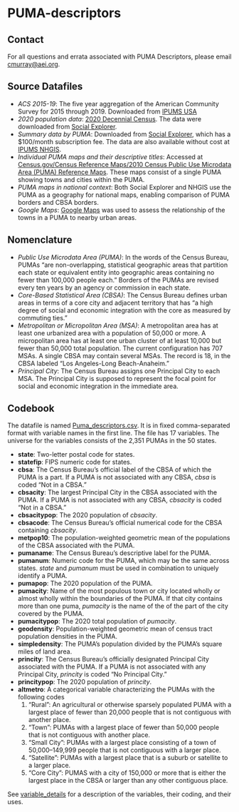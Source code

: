 # PUMA-descriptors

## Contact

For all questions and errata associated with PUMA Descriptors, please email cmurray@aei.org. 

## Source Datafiles

* _ACS 2015-19_: The five year aggregation of the American Community Survey for 2015 through 2019. Downloaded from [IPUMS USA](usa.ipums.org)
* _2020 population data_: [2020 Decennial Census](https://www.census.gov/programs-surveys/decennial-census/about/rdo/summary-files.html). The data were downloaded from [Social Explorer](socialexplorer.com).
* _Summary data by PUMA_: Downloaded from [Social Explorer](socialexplorer.com), which has a $100/month subscription fee. The data are also available without cost at [IPUMS NHGIS](www.nhgis.org).
* _Individual PUMA maps and their descriptive titles_: Accessed at [Census.gov/Census Reference Maps/2010 Census Public Use Microdata Area (PUMA) Reference Maps](census.gov/geographies/reference-mxaps/2010/geo/2010-PUMAs.html). These maps consist of a single PUMA showing towns and cities within the PUMA.
* _PUMA maps in national context_: Both Social Explorer and NHGIS use the PUMA as a geography for national maps, enabling comparison of PUMA borders and CBSA borders.
* _Google Maps_: [Google Maps](google.com/maps) was used to assess the relationship of the towns in a PUMA to nearby urban areas. 

## Nomenclature

* _Public Use Microdata Area (PUMA)_: In the words of the Census Bureau, PUMAs “are non-overlapping, statistical geographic areas that partition each state or equivalent entity into geographic areas containing no fewer than 100,000 people each.” Borders of the PUMAs are revised every ten years by an agency or commission in each state.
* _Core-Based Statistical Area (CBSA)_: The Census Bureau defines urban areas in terms of a core city and adjacent territory that has “a high degree of social and economic integration with the core as measured by commuting ties.” 
* _Metropolitan or Micropolitan Area (MSA)_: A metropolitan area has at least one urbanized area with a population of 50,000 or more. A micropolitan area has at least one urban cluster of at least 10,000 but fewer than 50,000 total population. The current configuration has 707 MSAs. A single CBSA may contain several MSAs. The record is 18, in the CBSA labeled “Los Angeles-Long Beach-Anaheim.” 
* _Principal City_: The Census Bureau assigns one Principal City to each MSA. The Principal City is supposed to represent the focal point for social and economic integration in the immediate area.  

## Codebook

The datafile is named [Puma_descriptors.csv](). It is in fixed comma-separated format with variable names in the first line. The file has 17 variables. The universe for the variables consists of the 2,351 PUMAs in the 50 states.

* **state**: Two-letter postal code for states. 
* **statefip**: FIPS numeric code for states. 
* **cbsa**: The Census Bureau’s official label of the CBSA of which the PUMA is a part. If a PUMA is not associated with any CBSA, _cbsa_ is coded “Not in a CBSA.”
* **cbsacity**: The largest Principal City in the CBSA associated with the PUMA. If a PUMA is not associated with any CBSA, _cbsacity_ is coded “Not in a CBSA.” 
* **cbsacitypop**: The 2020 population of _cbsacity_. 
* **cbsacode**: The Census Bureau’s official numerical code for the CBSA containing _cbsacity_.
* **metpop10**: The population-weighted geometric mean of the populations of the CBSA associated with the PUMA.
* **pumaname**: The Census Bureau’s descriptive label for the PUMA.
* **pumanum**: Numeric code for the PUMA, which may be the same across states. _state_ and _pumanum_ must be used in combination to uniquely identify a PUMA. 
* **pumapop**: The 2020 population of the PUMA.
* **pumacity**: Name of the most populous town or city located wholly or almost wholly within the boundaries of the PUMA. If that city contains more than one puma, _pumacity_ is the name of the of the part of the city covered by the PUMA.  
* **pumacitypop**: The 2020 total population of _pumacity_. 
* **geodensity**: Population-weighted geometric mean of census tract population densities in the PUMA.
* **simpledensity**: The PUMA’s population divided by the PUMA’s square miles of land area. 
* **princity**: The Census Bureau’s officially designated Principal City associated with the PUMA. If a PUMA is not associated with any Principal City, _princity_ is coded “No Principal City.” 
* **princitypop**: The 2020 population of _princity_. 
* **altmetro**: A categorical variable characterizing the PUMAs with the following codes
  1.	“Rural”: An agricultural or otherwise sparsely populated PUMA with a largest place of fewer than 20,000 people that is not contiguous with another place.
  2.	“Town”: PUMAs with a largest place of fewer than 50,000 people that is not contiguous with another place.
  3.	“Small City”: PUMAs with a largest place consisting of a town of 50,000–149,999 people that is not contiguous with a larger place.
  4.	“Satellite”: PUMAs with a largest place that is a suburb or satellite to a larger place.
  5.	“Core City”: PUMAS with a city of 150,000 or more that is either the largest place in the CBSA or larger than any other contiguous place.

See [variable_details](https://github.com/Charles-Murray1/PUMA-descriptors/blob/main/variable_details.pdf) for a description of the variables, their coding, and their uses.
